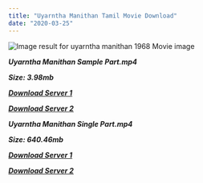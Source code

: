 ```yaml
---
title: "Uyarntha Manithan Tamil Movie Download"
date: "2020-03-25"
---
```


![Image result for uyarntha manithan 1968 Movie image](https://upload.wikimedia.org/wikipedia/en/thumb/2/22/Uyarndha_Manithan.jpg/220px-Uyarndha_Manithan.jpg)

**_Uyarntha Manithan Sample Part.mp4_**

**_Size: 3.98mb_**

**_[Download Server 1](http://b5.wetransfer.vip/files/{cda5df2c15b60541c0c08958a9aa30b512670539b38ddb53042c71b1d10bc2b4}20Actor{cda5df2c15b60541c0c08958a9aa30b512670539b38ddb53042c71b1d10bc2b4}20Hits{cda5df2c15b60541c0c08958a9aa30b512670539b38ddb53042c71b1d10bc2b4}20Collection/Sivaji{cda5df2c15b60541c0c08958a9aa30b512670539b38ddb53042c71b1d10bc2b4}20Movies{cda5df2c15b60541c0c08958a9aa30b512670539b38ddb53042c71b1d10bc2b4}20Collections/Uyarntha{cda5df2c15b60541c0c08958a9aa30b512670539b38ddb53042c71b1d10bc2b4}20Manithan{cda5df2c15b60541c0c08958a9aa30b512670539b38ddb53042c71b1d10bc2b4}20(1968)/Uyarntha{cda5df2c15b60541c0c08958a9aa30b512670539b38ddb53042c71b1d10bc2b4}20Manithan{cda5df2c15b60541c0c08958a9aa30b512670539b38ddb53042c71b1d10bc2b4}20{cda5df2c15b60541c0c08958a9aa30b512670539b38ddb53042c71b1d10bc2b4}20Sample{cda5df2c15b60541c0c08958a9aa30b512670539b38ddb53042c71b1d10bc2b4}20HD.mp4)_**

**_[Download Server 2](http://b5.wetransfer.vip/files/{cda5df2c15b60541c0c08958a9aa30b512670539b38ddb53042c71b1d10bc2b4}20Actor{cda5df2c15b60541c0c08958a9aa30b512670539b38ddb53042c71b1d10bc2b4}20Hits{cda5df2c15b60541c0c08958a9aa30b512670539b38ddb53042c71b1d10bc2b4}20Collection/Sivaji{cda5df2c15b60541c0c08958a9aa30b512670539b38ddb53042c71b1d10bc2b4}20Movies{cda5df2c15b60541c0c08958a9aa30b512670539b38ddb53042c71b1d10bc2b4}20Collections/Uyarntha{cda5df2c15b60541c0c08958a9aa30b512670539b38ddb53042c71b1d10bc2b4}20Manithan{cda5df2c15b60541c0c08958a9aa30b512670539b38ddb53042c71b1d10bc2b4}20(1968)/Uyarntha{cda5df2c15b60541c0c08958a9aa30b512670539b38ddb53042c71b1d10bc2b4}20Manithan{cda5df2c15b60541c0c08958a9aa30b512670539b38ddb53042c71b1d10bc2b4}20{cda5df2c15b60541c0c08958a9aa30b512670539b38ddb53042c71b1d10bc2b4}20Sample{cda5df2c15b60541c0c08958a9aa30b512670539b38ddb53042c71b1d10bc2b4}20HD.mp4)_**

**_Uyarntha Manithan Single Part.mp4_**

**_Size: 640.46mb_**

**_[Download Server 1](http://b5.wetransfer.vip/files/{cda5df2c15b60541c0c08958a9aa30b512670539b38ddb53042c71b1d10bc2b4}20Actor{cda5df2c15b60541c0c08958a9aa30b512670539b38ddb53042c71b1d10bc2b4}20Hits{cda5df2c15b60541c0c08958a9aa30b512670539b38ddb53042c71b1d10bc2b4}20Collection/Sivaji{cda5df2c15b60541c0c08958a9aa30b512670539b38ddb53042c71b1d10bc2b4}20Movies{cda5df2c15b60541c0c08958a9aa30b512670539b38ddb53042c71b1d10bc2b4}20Collections/Uyarntha{cda5df2c15b60541c0c08958a9aa30b512670539b38ddb53042c71b1d10bc2b4}20Manithan{cda5df2c15b60541c0c08958a9aa30b512670539b38ddb53042c71b1d10bc2b4}20(1968)/Uyarntha{cda5df2c15b60541c0c08958a9aa30b512670539b38ddb53042c71b1d10bc2b4}20Manithan{cda5df2c15b60541c0c08958a9aa30b512670539b38ddb53042c71b1d10bc2b4}20{cda5df2c15b60541c0c08958a9aa30b512670539b38ddb53042c71b1d10bc2b4}20Single{cda5df2c15b60541c0c08958a9aa30b512670539b38ddb53042c71b1d10bc2b4}20Part{cda5df2c15b60541c0c08958a9aa30b512670539b38ddb53042c71b1d10bc2b4}20HD.mp4)_**

**_[Download Server 2](http://b5.wetransfer.vip/files/{cda5df2c15b60541c0c08958a9aa30b512670539b38ddb53042c71b1d10bc2b4}20Actor{cda5df2c15b60541c0c08958a9aa30b512670539b38ddb53042c71b1d10bc2b4}20Hits{cda5df2c15b60541c0c08958a9aa30b512670539b38ddb53042c71b1d10bc2b4}20Collection/Sivaji{cda5df2c15b60541c0c08958a9aa30b512670539b38ddb53042c71b1d10bc2b4}20Movies{cda5df2c15b60541c0c08958a9aa30b512670539b38ddb53042c71b1d10bc2b4}20Collections/Uyarntha{cda5df2c15b60541c0c08958a9aa30b512670539b38ddb53042c71b1d10bc2b4}20Manithan{cda5df2c15b60541c0c08958a9aa30b512670539b38ddb53042c71b1d10bc2b4}20(1968)/Uyarntha{cda5df2c15b60541c0c08958a9aa30b512670539b38ddb53042c71b1d10bc2b4}20Manithan{cda5df2c15b60541c0c08958a9aa30b512670539b38ddb53042c71b1d10bc2b4}20{cda5df2c15b60541c0c08958a9aa30b512670539b38ddb53042c71b1d10bc2b4}20Single{cda5df2c15b60541c0c08958a9aa30b512670539b38ddb53042c71b1d10bc2b4}20Part{cda5df2c15b60541c0c08958a9aa30b512670539b38ddb53042c71b1d10bc2b4}20HD.mp4)_**
